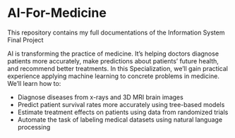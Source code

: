 # AI-For-Medicine
This repository contains my full documentations of the Information System Final Project


AI is transforming the practice of medicine. It’s helping doctors diagnose patients more accurately, make predictions about patients’ future health, and recommend better treatments. In this Specialization, we’ll gain practical experience applying machine learning to concrete problems in medicine. We’ll learn how to:

* Diagnose diseases from x-rays and 3D MRI brain images
* Predict patient survival rates more accurately using tree-based models
* Estimate treatment effects on patients using data from randomized trials
* Automate the task of labeling medical datasets using natural language processing
